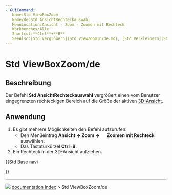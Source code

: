 ```yaml
---
- GuiCommand:
   Name:Std ViewBoxZoom
   Name/de:Std AnsichtRechteckauswahl
   MenuLocation:Ansicht - Zoom - Zoomen mit Rechteck
   Workbenches:Alle
   Shortcut:**Ctrl**+**B**
   SeeAlso:[Std Vergrößern](Std_ViewZoomIn/de.md), [Std Verkleinern](Std_ViewZoomOut/de.md)
---
```


# Std ViewBoxZoom/de

## Beschreibung

Der Befehl **Std AnsichtRechteckauswahl** vergrößert einen vom Benutzer eingegrenzten rechteckigen Bereich auf die Größe der aktiven [3D-Ansicht](3D_view/de.md).

## Anwendung

1.  Es gibt mehrere Möglichkeiten den Befehl aufzurufen:
    -   Den Menüeintrag **Ansicht → Zoom → <img src="images/Std_ViewBoxZoom.svg" width=16px> Zoomen mit Rechteck** auswählen.
    -   Das Tastaturkürzel **Ctrl**+**B**.
2.  Ein Rechteck in der 3D-Ansicht aufziehen.





{{Std Base navi

}}



---
![](images/Button_right.svg) [documentation index](../README.md) > Std ViewBoxZoom/de
